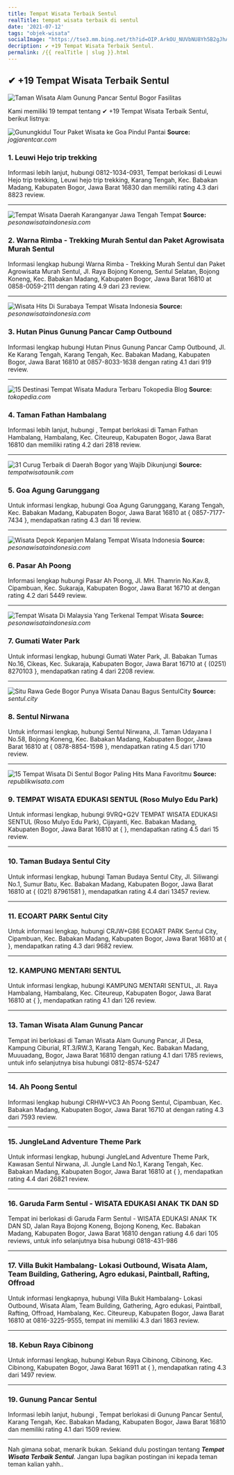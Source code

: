 ```yaml
---
title: Tempat Wisata Terbaik Sentul
realTitle: tempat wisata terbaik di sentul
date: '2021-07-12'
tags: "objek-wisata"
socialImage: "https://tse3.mm.bing.net/th?id=OIP.ArkOU_NUVbNU8Yh5B2gJhAHaDW&amp;pid=15.1"
decription: ✔ +19 Tempat Wisata Terbaik Sentul.
permalink: /{{ realTitle | slug }}.html
---
```


## ✔ +19 Tempat Wisata Terbaik Sentul

![Taman Wisata Alam Gunung Pancar Sentul Bogor  Fasilitas ](https://mawaholiday.net/wp-content/uploads/2016/02/villa-taman-wisata-alam-gunung-pancar-sentul-bogor.jpg)



Kami memiliki 19 tempat tentang ✔ +19 Tempat Wisata Terbaik Sentul, berikut listnya:



![Gunungkidul Tour  Paket Wisata ke Goa Pindul  Pantai ](https://tse3.mm.bing.net/th?id=OIP.SxPEaYnBEIqJct3XJoBNbQHaE8&amp;pid=15.1)
**Source:** _jogjarentcar.com_


### 1. Leuwi Hejo trip trekking



Informasi lebih lanjut, hubungi 0812-1034-0931, Tempat berlokasi di Leuwi Hejo trip trekking, Leuwi hejo trip trekking, Karang Tengah, Kec. Babakan Madang, Kabupaten Bogor, Jawa Barat 16830 dan memiliki rating 4.3 dari 8823 review.

---


![Tempat Wisata Daerah Karanganyar Jawa Tengah  Tempat ](https://tse2.mm.bing.net/th?id=OIP.obh-PLVtgXzArWV5z7mcqwHaJQ&amp;pid=15.1)
**Source:** _pesonawisataindonesia.com_


### 2. Warna Rimba - Trekking Murah Sentul dan Paket Agrowisata Murah Sentul



Informasi lengkap hubungi Warna Rimba - Trekking Murah Sentul dan Paket Agrowisata Murah Sentul, Jl. Raya Bojong Koneng, Sentul Selatan, Bojong Koneng, Kec. Babakan Madang, Kabupaten Bogor, Jawa Barat 16810 at 0858-0059-2111 dengan rating 4.9 dari 23 review.

---


![Wisata Hits Di Surabaya  Tempat Wisata Indonesia](https://tse1.mm.bing.net/th?id=OIP.ABDbUv0UtK2yMVGeyRQv0QHaD4&amp;pid=15.1)
**Source:** _pesonawisataindonesia.com_


### 3. Hutan Pinus Gunung Pancar Camp Outbound



Informasi lengkap hubungi Hutan Pinus Gunung Pancar Camp Outbound, Jl. Ke Karang Tengah, Karang Tengah, Kec. Babakan Madang, Kabupaten Bogor, Jawa Barat 16810 at 0857-8033-1638 dengan rating 4.1 dari 919 review.

---


![15 Destinasi Tempat Wisata Madura Terbaru  Tokopedia Blog](https://tse2.mm.bing.net/th?id=OIP.VnOpr0JQU5sApag6Rj4jkgHaEc&amp;pid=15.1)
**Source:** _tokopedia.com_


### 4. Taman Fathan Hambalang



Informasi lebih lanjut, hubungi , Tempat berlokasi di Taman Fathan Hambalang, Hambalang, Kec. Citeureup, Kabupaten Bogor, Jawa Barat 16810 dan memiliki rating 4.2 dari 2818 review.

---


![31 Curug Terbaik di Daerah Bogor yang Wajib Dikunjungi ](https://tse3.mm.bing.net/th?id=OIP.NZfFb7y-JWxCLagPa7tPiQAAAA&amp;pid=15.1)
**Source:** _tempatwisataunik.com_


### 5. Goa Agung Garunggang



Untuk informasi lengkap, hubungi Goa Agung Garunggang, Karang Tengah, Kec. Babakan Madang, Kabupaten Bogor, Jawa Barat 16810 at { 0857-7177-7434 }, mendapatkan rating 4.3 dari 18 review.

---


![Wisata Depok Kepanjen Malang  Tempat Wisata Indonesia](https://tse2.mm.bing.net/th?id=OIP.UjkTJ0GKkVbUyc8ZElUfawHaEo&amp;pid=15.1)
**Source:** _pesonawisataindonesia.com_


### 6. Pasar Ah Poong



Informasi lengkap hubungi Pasar Ah Poong, Jl. MH. Thamrin No.Kav.8, Cipambuan, Kec. Sukaraja, Kabupaten Bogor, Jawa Barat 16710 at  dengan rating 4.2 dari 5449 review.

---


![Tempat Wisata Di Malaysia Yang Terkenal  Tempat Wisata ](https://tse4.mm.bing.net/th?id=OIP.KOoP-himZZ0QZ_Um7VvhfQHaHa&amp;pid=15.1)
**Source:** _pesonawisataindonesia.com_


### 7. Gumati Water Park



Untuk informasi lengkap, hubungi Gumati Water Park, Jl. Babakan Tumas No.16, Cikeas, Kec. Sukaraja, Kabupaten Bogor, Jawa Barat 16710 at { (0251) 8270103 }, mendapatkan rating 4 dari 2208 review.

---


![Situ Rawa Gede  Bogor Punya Wisata Danau Bagus  SentulCity](https://tse2.mm.bing.net/th?id=OIP.jmDLjG4DOFJtb1dY8zofUQHaEu&amp;pid=15.1)
**Source:** _sentul.city_


### 8. Sentul Nirwana



Untuk informasi lengkap, hubungi Sentul Nirwana, Jl. Taman Udayana I No.58, Bojong Koneng, Kec. Babakan Madang, Kabupaten Bogor, Jawa Barat 16810 at { 0878-8854-1598 }, mendapatkan rating 4.5 dari 1710 review.

---


![15 Tempat Wisata Di Sentul Bogor Paling Hits Mana Favoritmu](https://tse1.mm.bing.net/th?id=OIP.Pj-EFIxNSTHVbAx_dMgq8AHaEd&amp;pid=15.1)
**Source:** _republikwisata.com_


### 9. TEMPAT WISATA EDUKASI SENTUL (Roso Mulyo Edu Park)



Untuk informasi lengkap, hubungi 9VRQ+G2V TEMPAT WISATA EDUKASI SENTUL (Roso Mulyo Edu Park), Cijayanti, Kec. Babakan Madang, Kabupaten Bogor, Jawa Barat 16810 at {  }, mendapatkan rating 4.5 dari 15 review.

---


### 10. Taman Budaya Sentul City



Untuk informasi lengkap, hubungi Taman Budaya Sentul City, Jl. Siliwangi No.1, Sumur Batu, Kec. Babakan Madang, Kabupaten Bogor, Jawa Barat 16810 at { (021) 87961581 }, mendapatkan rating 4.4 dari 13457 review.

---


### 11. ECOART PARK Sentul City



Untuk informasi lengkap, hubungi CRJW+G86 ECOART PARK Sentul City, Cipambuan, Kec. Babakan Madang, Kabupaten Bogor, Jawa Barat 16810 at {  }, mendapatkan rating 4.3 dari 9682 review.

---


### 12. KAMPUNG MENTARI SENTUL



Untuk informasi lengkap, hubungi KAMPUNG MENTARI SENTUL, Jl. Raya Hambalang, Hambalang, Kec. Citeureup, Kabupaten Bogor, Jawa Barat 16810 at {  }, mendapatkan rating 4.1 dari 126 review.

---


### 13. Taman Wisata Alam Gunung Pancar



Tempat ini berlokasi di Taman Wisata Alam Gunung Pancar, Jl Desa, Kampung Ciburial, RT.3/RW.3, Karang Tengah, Kec. Babakan Madang, Muuuadang, Bogor, Jawa Barat 16810 dengan ratiung 4.1 dari 1785 reviews, untuk info selanjutnya bisa hubungi 0812-8574-5247

---


### 14. Ah Poong Sentul



Informasi lengkap hubungi CRHW+VC3 Ah Poong Sentul, Cipambuan, Kec. Babakan Madang, Kabupaten Bogor, Jawa Barat 16710 at  dengan rating 4.3 dari 7593 review.

---


### 15. JungleLand Adventure Theme Park



Untuk informasi lengkap, hubungi JungleLand Adventure Theme Park, Kawasan Sentul Nirwana, Jl. Jungle Land No.1, Karang Tengah, Kec. Babakan Madang, Kabupaten Bogor, Jawa Barat 16810 at {  }, mendapatkan rating 4.4 dari 26821 review.

---


### 16. Garuda Farm Sentul - WISATA EDUKASI ANAK TK DAN SD



Tempat ini berlokasi di Garuda Farm Sentul - WISATA EDUKASI ANAK TK DAN SD, Jalan Raya Bojong Koneng, Bojong Koneng, Kec. Babakan Madang, Kabupaten Bogor, Jawa Barat 16810 dengan ratiung 4.6 dari 105 reviews, untuk info selanjutnya bisa hubungi 0818-431-986

---


### 17. Villa Bukit Hambalang- Lokasi Outbound, Wisata Alam, Team Building, Gathering, Agro edukasi, Paintball, Rafting, Offroad



Untuk informasi lengkapnya, hubungi Villa Bukit Hambalang- Lokasi Outbound, Wisata Alam, Team Building, Gathering, Agro edukasi, Paintball, Rafting, Offroad, Hambalang, Kec. Citeureup, Kabupaten Bogor, Jawa Barat 16810 at 0816-3225-9555, tempat ini memiliki 4.3 dari 1863 review.

---


### 18. Kebun Raya Cibinong



Untuk informasi lengkap, hubungi Kebun Raya Cibinong, Cibinong, Kec. Cibinong, Kabupaten Bogor, Jawa Barat 16911 at {  }, mendapatkan rating 4.3 dari 1497 review.

---


### 19. Gunung Pancar Sentul



Informasi lebih lanjut, hubungi , Tempat berlokasi di Gunung Pancar Sentul, Karang Tengah, Kec. Babakan Madang, Kabupaten Bogor, Jawa Barat 16810 dan memiliki rating 4.1 dari 1509 review.

---









Nah gimana sobat, menarik bukan. Sekiand dulu postingan tentang ***Tempat Wisata Terbaik Sentul***. Jangan lupa bagikan postingan ini kepada teman teman kalian yahh..
